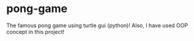 # pong-game
The famous pong game using turtle gui (python)! Also, I have used OOP concept in this project!
